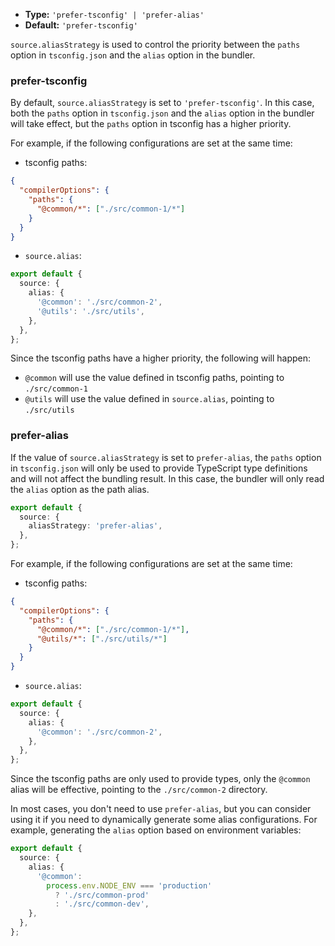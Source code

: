 - **Type:** `'prefer-tsconfig' | 'prefer-alias'`
- **Default:** `'prefer-tsconfig'`

`source.aliasStrategy` is used to control the priority between the `paths` option in `tsconfig.json` and the `alias` option in the bundler.

### prefer-tsconfig

By default, `source.aliasStrategy` is set to `'prefer-tsconfig'`. In this case, both the `paths` option in `tsconfig.json` and the `alias` option in the bundler will take effect, but the `paths` option in tsconfig has a higher priority.

For example, if the following configurations are set at the same time:

- tsconfig paths:

```json title="tsconfig.json"
{
  "compilerOptions": {
    "paths": {
      "@common/*": ["./src/common-1/*"]
    }
  }
}
```

- `source.alias`:

```ts
export default {
  source: {
    alias: {
      '@common': './src/common-2',
      '@utils': './src/utils',
    },
  },
};
```

Since the tsconfig paths have a higher priority, the following will happen:

- `@common` will use the value defined in tsconfig paths, pointing to `./src/common-1`
- `@utils` will use the value defined in `source.alias`, pointing to `./src/utils`

### prefer-alias

If the value of `source.aliasStrategy` is set to `prefer-alias`, the `paths` option in `tsconfig.json` will only be used to provide TypeScript type definitions and will not affect the bundling result. In this case, the bundler will only read the `alias` option as the path alias.

```ts
export default {
  source: {
    aliasStrategy: 'prefer-alias',
  },
};
```

For example, if the following configurations are set at the same time:

- tsconfig paths:

```json title="tsconfig.json"
{
  "compilerOptions": {
    "paths": {
      "@common/*": ["./src/common-1/*"],
      "@utils/*": ["./src/utils/*"]
    }
  }
}
```

- `source.alias`:

```ts
export default {
  source: {
    alias: {
      '@common': './src/common-2',
    },
  },
};
```

Since the tsconfig paths are only used to provide types, only the `@common` alias will be effective, pointing to the `./src/common-2` directory.

In most cases, you don't need to use `prefer-alias`, but you can consider using it if you need to dynamically generate some alias configurations. For example, generating the `alias` option based on environment variables:

```ts
export default {
  source: {
    alias: {
      '@common':
        process.env.NODE_ENV === 'production'
          ? './src/common-prod'
          : './src/common-dev',
    },
  },
};
```
